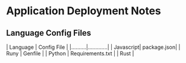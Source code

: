 # Application Deployment Notes

## Language Config Files

| Language | Config File |
|..........|.............|
| Javascript| package.json|
| Runy | Genfile |
| Python | Requirements.txt |
| Rust |
